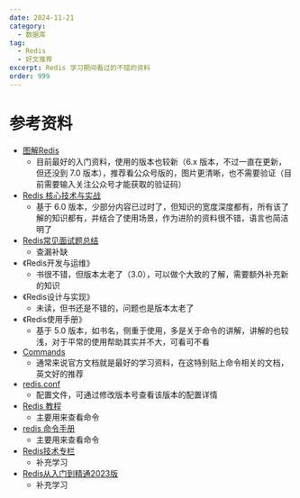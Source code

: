```yaml
---
date: 2024-11-21
category:
  - 数据库
tag:
  - Redis
  - 好文推荐
excerpt: Redis 学习期间看过的不错的资料
order: 999
---
```


# 参考资料

- [图解Redis](https://xiaolincoding.com/redis/)
  - 目前最好的入门资料，使用的版本也较新（6.x 版本，不过一直在更新，但还没到 7.0 版本），推荐看公众号版的，图片更清晰，也不需要验证（目前需要输入关注公众号才能获取的验证码）
- [Redis 核心技术与实战](https://time.geekbang.org/column/intro/329)
  - 基于 6.0 版本，少部分内容已过时了，但知识的宽度深度都有，所有该了解的知识都有，并结合了使用场景，作为进阶的资料很不错，语言也简洁明了
- [Redis常见面试题总结](https://javaguide.cn/database/redis/redis-questions-01.html)
  - 查漏补缺
- 《Redis开发与运维》
  - 书很不错，但版本太老了（3.0），可以做个大致的了解，需要额外补充新的知识
- 《Redis设计与实现》
  - 未读，但书还是不错的，问题也是版本太老了
- 《Redis使用手册》
  - 基于 5.0 版本，如书名，侧重于使用，多是关于命令的讲解，讲解的也较浅，对于平常的使用帮助其实并不大，可看可不看
- [Commands](https://redis.io/docs/latest/commands/)
  - 通常来说官方文档就是最好的学习资料，在这特别贴上命令相关的文档，英文好的推荐
- [redis.conf](https://raw.githubusercontent.com/redis/redis/7.2/redis.conf)
  - 配置文件，可通过修改版本号查看该版本的配置详情
- [Redis 教程](https://www.runoob.com/redis/redis-tutorial.html)
  - 主要用来查看命令
- [redis 命令手册](https://redis.com.cn/commands.html)
  - 主要用来查看命令
- [Redis技术专栏](https://juejin.cn/column/6960997277104078855)
  - 补充学习
- [Redis从入门到精通2023版](https://icepip.blog.csdn.net/category_12343913.html)
  - 补充学习
